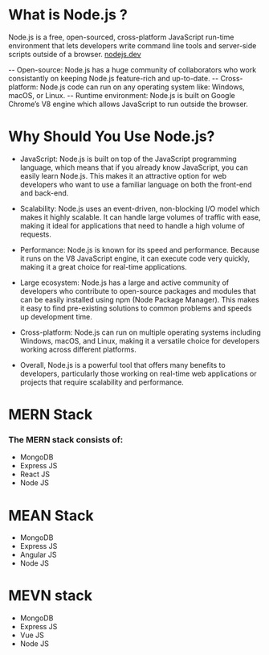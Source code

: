 # What is Node.js ?

Node.js is a free, open-sourced, cross-platform JavaScript run-time environment that lets developers write command line tools and server-side scripts outside of a browser. [nodejs.dev](https://nodejs.dev/)

-- Open-source: Node.js has a huge community of collaborators who work consistantly on keeping Node.js feature-rich and up-to-date.
-- Cross-platform: Node.js code can run on any operating system like: Windows, macOS, or Linux.
-- Runtime environment: Node.js is built on Google Chrome’s V8 engine which allows JavaScript to run outside the browser.

# Why Should You Use Node.js?

- JavaScript: Node.js is built on top of the JavaScript programming language, which means that if you already know JavaScript, you can easily learn Node.js. This makes it an attractive option for web developers who want to use a familiar language on both the front-end and back-end.

- Scalability: Node.js uses an event-driven, non-blocking I/O model which makes it highly scalable. It can handle large volumes of traffic with ease, making it ideal for applications that need to handle a high volume of requests.

- Performance: Node.js is known for its speed and performance. Because it runs on the V8 JavaScript engine, it can execute code very quickly, making it a great choice for real-time applications.

- Large ecosystem: Node.js has a large and active community of developers who contribute to open-source packages and modules that can be easily installed using npm (Node Package Manager). This makes it easy to find pre-existing solutions to common problems and speeds up development time.

- Cross-platform: Node.js can run on multiple operating systems including Windows, macOS, and Linux, making it a versatile choice for developers working across different platforms.

- Overall, Node.js is a powerful tool that offers many benefits to developers, particularly those working on real-time web applications or projects that require scalability and performance.

# MERN Stack

### The MERN stack consists of:

- MongoDB
- Express JS
- React JS
- Node JS

# MEAN Stack

- MongoDB
- Express JS
- Angular JS
- Node JS

# MEVN stack

- MongoDB
- Express JS
- Vue JS
- Node JS
